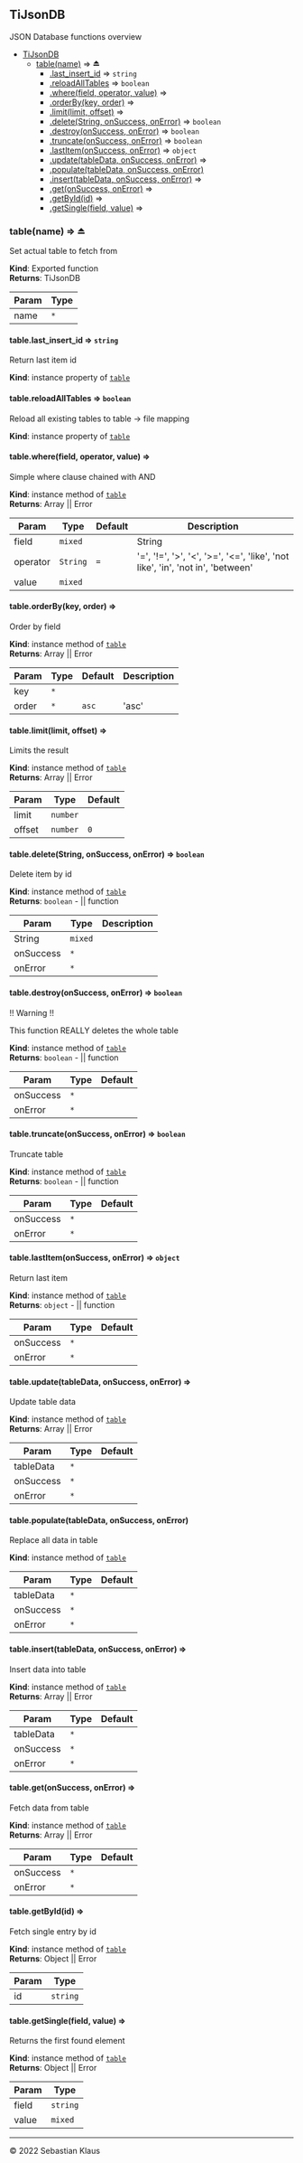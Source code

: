 <a name="module_TiJsonDB"></a>

## TiJsonDB
JSON Database functions overview


* [TiJsonDB](#module_TiJsonDB)
    * [table(name)](#exp_module_TiJsonDB--table) ⇒ ⏏
        * [.last_insert_id](#module_TiJsonDB--table+last_insert_id) ⇒ <code>string</code>
        * [.reloadAllTables](#module_TiJsonDB--table+reloadAllTables) ⇒ <code>boolean</code>
        * [.where(field, operator, value)](#module_TiJsonDB--table+where) ⇒
        * [.orderBy(key, order)](#module_TiJsonDB--table+orderBy) ⇒
        * [.limit(limit, offset)](#module_TiJsonDB--table+limit) ⇒
        * [.delete(String, onSuccess, onError)](#module_TiJsonDB--table+delete) ⇒ <code>boolean</code>
        * [.destroy(onSuccess, onError)](#module_TiJsonDB--table+destroy) ⇒ <code>boolean</code>
        * [.truncate(onSuccess, onError)](#module_TiJsonDB--table+truncate) ⇒ <code>boolean</code>
        * [.lastItem(onSuccess, onError)](#module_TiJsonDB--table+lastItem) ⇒ <code>object</code>
        * [.update(tableData, onSuccess, onError)](#module_TiJsonDB--table+update) ⇒
        * [.populate(tableData, onSuccess, onError)](#module_TiJsonDB--table+populate)
        * [.insert(tableData, onSuccess, onError)](#module_TiJsonDB--table+insert) ⇒
        * [.get(onSuccess, onError)](#module_TiJsonDB--table+get) ⇒
        * [.getById(id)](#module_TiJsonDB--table+getById) ⇒
        * [.getSingle(field, value)](#module_TiJsonDB--table+getSingle) ⇒

<a name="exp_module_TiJsonDB--table"></a>

### table(name) ⇒ ⏏
Set actual table to fetch from

**Kind**: Exported function  
**Returns**: TiJsonDB  

| Param | Type |
| --- | --- |
| name | <code>\*</code> | 

<a name="module_TiJsonDB--table+last_insert_id"></a>

#### table.last\_insert\_id ⇒ <code>string</code>
Return last item id

**Kind**: instance property of [<code>table</code>](#exp_module_TiJsonDB--table)  
<a name="module_TiJsonDB--table+reloadAllTables"></a>

#### table.reloadAllTables ⇒ <code>boolean</code>
Reload all existing tables to table -> file mapping

**Kind**: instance property of [<code>table</code>](#exp_module_TiJsonDB--table)  
<a name="module_TiJsonDB--table+where"></a>

#### table.where(field, operator, value) ⇒
Simple where clause chained with AND

**Kind**: instance method of [<code>table</code>](#exp_module_TiJsonDB--table)  
**Returns**: Array || Error  

| Param | Type | Default | Description |
| --- | --- | --- | --- |
| field | <code>mixed</code> |  | String || Array |
| operator | <code>String</code> | <code>&#x3D;</code> | '=', '!=', '>', '<', '>=', '<=', 'like', 'not like', 'in', 'not in', 'between' |
| value | <code>mixed</code> |  |  |

<a name="module_TiJsonDB--table+orderBy"></a>

#### table.orderBy(key, order) ⇒
Order by field

**Kind**: instance method of [<code>table</code>](#exp_module_TiJsonDB--table)  
**Returns**: Array || Error  

| Param | Type | Default | Description |
| --- | --- | --- | --- |
| key | <code>\*</code> |  |  |
| order | <code>\*</code> | <code>asc</code> | 'asc' || 'desc' || 'rand' |

<a name="module_TiJsonDB--table+limit"></a>

#### table.limit(limit, offset) ⇒
Limits the result

**Kind**: instance method of [<code>table</code>](#exp_module_TiJsonDB--table)  
**Returns**: Array || Error  

| Param | Type | Default |
| --- | --- | --- |
| limit | <code>number</code> | <code></code> | 
| offset | <code>number</code> | <code>0</code> | 

<a name="module_TiJsonDB--table+delete"></a>

#### table.delete(String, onSuccess, onError) ⇒ <code>boolean</code>
Delete item by id

**Kind**: instance method of [<code>table</code>](#exp_module_TiJsonDB--table)  
**Returns**: <code>boolean</code> - || function  

| Param | Type | Description |
| --- | --- | --- |
| String | <code>mixed</code> | || Array id |
| onSuccess | <code>\*</code> |  |
| onError | <code>\*</code> |  |

<a name="module_TiJsonDB--table+destroy"></a>

#### table.destroy(onSuccess, onError) ⇒ <code>boolean</code>
!! Warning !! 

This function REALLY deletes the whole table

**Kind**: instance method of [<code>table</code>](#exp_module_TiJsonDB--table)  
**Returns**: <code>boolean</code> - || function  

| Param | Type | Default |
| --- | --- | --- |
| onSuccess | <code>\*</code> | <code></code> | 
| onError | <code>\*</code> | <code></code> | 

<a name="module_TiJsonDB--table+truncate"></a>

#### table.truncate(onSuccess, onError) ⇒ <code>boolean</code>
Truncate table

**Kind**: instance method of [<code>table</code>](#exp_module_TiJsonDB--table)  
**Returns**: <code>boolean</code> - || function  

| Param | Type | Default |
| --- | --- | --- |
| onSuccess | <code>\*</code> | <code></code> | 
| onError | <code>\*</code> | <code></code> | 

<a name="module_TiJsonDB--table+lastItem"></a>

#### table.lastItem(onSuccess, onError) ⇒ <code>object</code>
Return last item

**Kind**: instance method of [<code>table</code>](#exp_module_TiJsonDB--table)  
**Returns**: <code>object</code> - || function  

| Param | Type | Default |
| --- | --- | --- |
| onSuccess | <code>\*</code> | <code></code> | 
| onError | <code>\*</code> | <code></code> | 

<a name="module_TiJsonDB--table+update"></a>

#### table.update(tableData, onSuccess, onError) ⇒
Update table data

**Kind**: instance method of [<code>table</code>](#exp_module_TiJsonDB--table)  
**Returns**: Array || Error  

| Param | Type | Default |
| --- | --- | --- |
| tableData | <code>\*</code> |  | 
| onSuccess | <code>\*</code> | <code></code> | 
| onError | <code>\*</code> | <code></code> | 

<a name="module_TiJsonDB--table+populate"></a>

#### table.populate(tableData, onSuccess, onError)
Replace all data in table

**Kind**: instance method of [<code>table</code>](#exp_module_TiJsonDB--table)  

| Param | Type | Default |
| --- | --- | --- |
| tableData | <code>\*</code> |  | 
| onSuccess | <code>\*</code> | <code></code> | 
| onError | <code>\*</code> | <code></code> | 

<a name="module_TiJsonDB--table+insert"></a>

#### table.insert(tableData, onSuccess, onError) ⇒
Insert data into table

**Kind**: instance method of [<code>table</code>](#exp_module_TiJsonDB--table)  
**Returns**: Array || Error  

| Param | Type | Default |
| --- | --- | --- |
| tableData | <code>\*</code> |  | 
| onSuccess | <code>\*</code> | <code></code> | 
| onError | <code>\*</code> | <code></code> | 

<a name="module_TiJsonDB--table+get"></a>

#### table.get(onSuccess, onError) ⇒
Fetch data from table

**Kind**: instance method of [<code>table</code>](#exp_module_TiJsonDB--table)  
**Returns**: Array || Error  

| Param | Type | Default |
| --- | --- | --- |
| onSuccess | <code>\*</code> | <code></code> | 
| onError | <code>\*</code> | <code></code> | 

<a name="module_TiJsonDB--table+getById"></a>

#### table.getById(id) ⇒
Fetch single entry by id

**Kind**: instance method of [<code>table</code>](#exp_module_TiJsonDB--table)  
**Returns**: Object || Error  

| Param | Type |
| --- | --- |
| id | <code>string</code> | 

<a name="module_TiJsonDB--table+getSingle"></a>

#### table.getSingle(field, value) ⇒
Returns the first found element

**Kind**: instance method of [<code>table</code>](#exp_module_TiJsonDB--table)  
**Returns**: Object || Error  

| Param | Type |
| --- | --- |
| field | <code>string</code> | 
| value | <code>mixed</code> | 


* * *

&copy; 2022 Sebastian Klaus